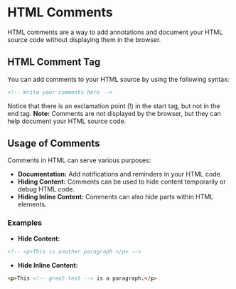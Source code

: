 # HTML Comments
HTML comments are a way to add annotations and document your HTML source code without displaying them in the browser.
## HTML Comment Tag
You can add comments to your HTML source by using the following syntax:
```html
<!-- Write your comments here -->
```
Notice that there is an exclamation point (!) in the start tag, but not in the end tag.
**Note:** Comments are not displayed by the browser, but they can help document your HTML source code.
## Usage of Comments

Comments in HTML can serve various purposes:

- **Documentation:** Add notifications and reminders in your HTML code.
- **Hiding Content:** Comments can be used to hide content temporarily or debug HTML code.
- **Hiding Inline Content:** Comments can also hide parts within HTML elements.

### Examples

- **Hide Content:**

```html
<!-- <p>This is another paragraph </p> -->
```

- **Hide Inline Content:**

```html
<p>This <!-- great text --> is a paragraph.</p>
```
